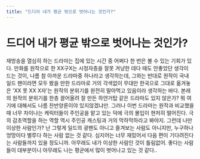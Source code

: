 ```yaml
---
title: "드디어 내가 평균 밖으로 벗어나는 것인가?"
---
```

# 드디어 내가 평균 밖으로 벗어나는 것인가?

재방송을 열심히 하는 드라마는 집에 있는 시간 중 어쩌다 한 번은 볼 수 있는 기회가 있다.
만화를 원작으로 한 XX구X는 시청자층을 잘못 겨냥한 데다 때도 안좋았단 생각이 드는 것이, 나름 참 아까운 드라마중 하나라고 생각하는데, 그와는 반대로 원작이 국내 일드 팬이라면 모두 봤을 만한 드라마로 거의 각색없이 무대만 한국으로 그대로 옮겨놓은 'XX 못 XX X자'는 원작의 분위기를 완전히 말아먹고 있음이라 생각하는 바다.
본래의 원작의 분위기를 한층 끌어올려 잘 만든 하얀거탑 같은 드라마도 있지 않은가? 뭐 여기에 대해서도 나름 찬반양론이야 있지않겠냐만.
그러나 이번 드라마는 원작과 비교했을때 너무 차이나는 케릭터들이 주인공을 맡고 있는 덕에 극의 몰입이 현저히 떨어진다. 극의 감초역할을 하는 역할 역시 주인공 캐스팅과 거의 막하막하라고 봐야지.
그런데 나만 이상한 사람인가? 난 그렇게 일드의 광팬도 아니고 즐겨보는 사람도 아니지만, 누구하나 엉망이다 별루다 하는 사람 없는 것 같다. 심지어는 너무 재밌어서 다음 편이 기다려진다는 사람들까지 있을 정도니까.
아무래도 내가 이상한 사람인 것이 틀림없어. 좋다는 사람들이 대부분이니 아무래도 나는 평균에서 많이 벗어나고 있는 것 같다..


